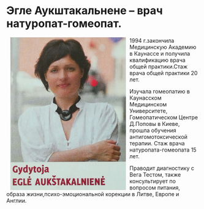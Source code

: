 # Эгле Аукштакальнене –   врач натуропат-гомеопат.

<img src="../../img/egle-aukstakalniene.jpg" alt="Eglė Aukštakalnienė" height="400" style="float:left; padding: 0 10px;"/>

1994 г.закончила Медицинскую Академию в Каунассе и получила
квалификацию врача общей практики.Стаж врача общей практики
20 лет.

Изучала  гомеопатию в Каунасском Медицинском Университете, Гомеопатическом Центре Д.Поповы в Киеве, прошла
обучения антигомотоксической терапии. Стаж  врача натуропата-гомеопата 15 лет.

Праводит диагностику с Вега Тестом, также консультирует по вопросом питания, образа жизни,психо-эмоциональной корекции
в Литве,  Европе и Англии.
